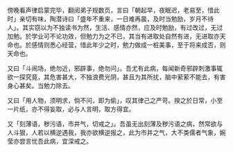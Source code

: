 傍晚看声律启蒙完毕，翻阅弟子规数页，言曰「朝起早，夜眠迟，老易至，惜此时」亲切有味，陶潜诗曰「盛年不重来，一日难再晨，及时当勉励，岁月不待人」。其实窃以为不独读书为然，生活、感情亦然，应及时勉励，有过改过，无过加勉。於学业可不论功效，但勉力为之不已，其当有进取处自然有进，无进取亦天命也。於感情则悉心经营，惜此年少之时，勉力做成一桩美事，至于将来成否，则天命也。

又曰「斗闹场，绝勿近，邪辟事，绝勿问」。吾尤有此病，每闻新奇邪辟刺激事辄欲一探究竟，其危害甚大，不独浪费光阴，甚且为其所扰，脑中萦萦不能去，有害身心甚矣。当勉力除去。

又曰「用人物，须明求，倘不问，即为偷」，叹其律己之严苛。揆之於日常，小至一片纸，亦不得妄取，必与人言明，取方得宜。

又「刻薄语，秽污语，市井气，切戒之」。吾虽无出刻薄及秽污语之病，然常欲与人斗狠，人若以横逆遇我，我亦欲横逆报之，此为市井之气，大不类儒者气象，婉莹亦尝言忧吾此病，宜深戒之。
